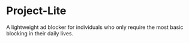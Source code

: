 # Project-Lite
A lightweight ad blocker for individuals who only require the most basic blocking in their daily lives.
